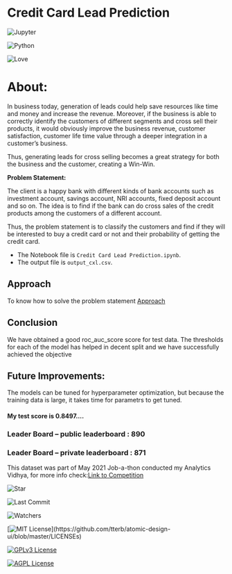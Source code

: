 # Credit Card Lead Prediction
![Jupyter](https://img.shields.io/badge/Made%20with-Jupyter-orange?style=for-the-badge&logo=Jupyter)

![Python](http://ForTheBadge.com/images/badges/made-with-python.svg)

![Love](http://ForTheBadge.com/images/badges/built-with-love.svg)

# About:

In business today, generation of leads could help save resources like time and money and increase the revenue. Moreover, if the business is able to correctly identify the customers of different segments and cross sell their products, it would obviously improve the business revenue, customer satisfaction, customer life time value through a deeper integration in a customer’s business. 

Thus, generating leads for cross selling becomes a great strategy for both the business and the customer, creating a Win-Win. 

**Problem Statement:**

The client is a happy bank with different kinds of bank accounts such as investment account, savings account, NRI accounts, fixed deposit account and so on. The idea is to find if the bank can do cross sales of the credit products among the customers of a different account. 

Thus, the problem statement is to classify the customers and find if they will be interested to buy a credit card or not and their probability of getting the credit card.

- The Notebook file is `Credit Card Lead Prediction.ipynb`.
- The output file is `output_cxl.csv`.

## Approach
To know how to solve the problem statement [Approach](https://github.com/developedbysm/AV-Jobathon-May-21/blob/main/Approach.docx)

## Conclusion
We have obtained a good roc_auc_score score for test data.
The thresholds for each of the model has helped in decent split and we have successfully achieved the objective

## Future Improvements:
The models can be tuned for hyperparameter optimization, but because the training data is large, it takes time for parametrs to get tuned.

#### My test score is 0.8497....

### Leader Board – public leaderboard : 890

### Leader Board – private leaderboard : 871


This dataset was part of May 2021 Job-a-thon conducted my Analytics Vidhya, for more info check:[Link to Competition](https://datahack.analyticsvidhya.com/contest/job-a-thon-2/)

![Star](https://img.shields.io/github/stars/developedbysm/AV-Jobathon-May-21.svg)

![Last Commit](https://img.shields.io/github/last-commit/developedbysm/AV-Jobathon-May-21)

![Watchers](https://img.shields.io/github/watchers/developedbysm/AV-Jobathon-May-21.svg)

[![MIT License](https://img.shields.io/apm/l/atomic-design-ui.svg?)](https://github.com/tterb/atomic-design-ui/blob/master/LICENSEs)

[![GPLv3 License](https://img.shields.io/badge/License-GPL%20v3-yellow.svg)](https://opensource.org/licenses/)

[![AGPL License](https://img.shields.io/badge/license-AGPL-blue.svg)](http://www.gnu.org/licenses/agpl-3.0)
